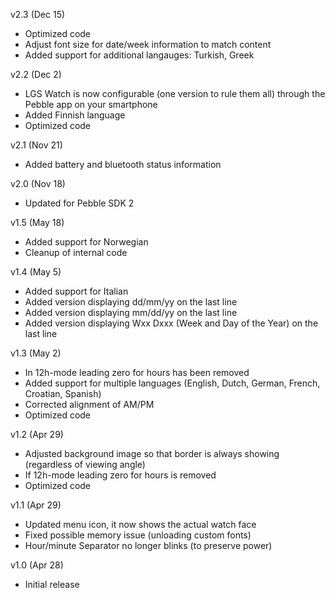 v2.3 (Dec 15)

* Optimized code
* Adjust font size for date/week information to match content
* Added support for additional langauges: Turkish, Greek

v2.2 (Dec 2)

* LGS Watch is now configurable (one version to rule them all) through the Pebble app on your smartphone
* Added Finnish language
* Optimized code

v2.1 (Nov 21)

* Added battery and bluetooth status information

v2.0 (Nov 18)

* Updated for Pebble SDK 2

v1.5 (May 18)

* Added support for Norwegian
* Cleanup of internal code

v1.4 (May 5)

* Added support for Italian
* Added version displaying dd/mm/yy on the last line
* Added version displaying mm/dd/yy on the last line
* Added version displaying Wxx Dxxx (Week and Day of the Year) on the last line

v1.3 (May 2)

* In 12h-mode leading zero for hours has been removed
* Added support for multiple languages (English, Dutch, German, French, Croatian, Spanish)
* Corrected alignment of AM/PM
* Optimized code

v1.2 (Apr 29)

* Adjusted background image so that border is always showing (regardless of viewing angle)
* If 12h-mode leading zero for hours is removed
* Optimized code

v1.1 (Apr 29)

* Updated menu icon, it now shows the actual watch face
* Fixed possible memory issue (unloading custom fonts)
* Hour/minute Separator no longer blinks (to preserve power)

v1.0 (Apr 28)

* Initial release